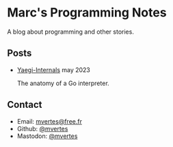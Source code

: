 # Marc's Programming Notes

A blog about programming and other stories.

## Posts

- [Yaegi-Internals](yaegi-internals) may 2023

  The anatomy of a Go interpreter.

## Contact

* Email: mvertes@free.fr
* Github: [@mvertes](https://github.com/mvertes)
* Mastodon: [@mvertes](https://mstdn.fr/@mvertes)
